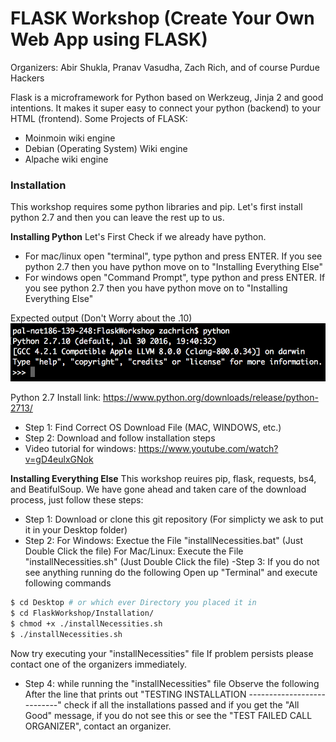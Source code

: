 # FLASK Workshop (Create Your Own Web App using FLASK)

Organizers: Abir Shukla, Pranav Vasudha, Zach Rich, and of course Purdue Hackers

Flask is a microframework for Python based on Werkzeug, Jinja 2 and good intentions. It makes it super easy to connect your python (backend) to your HTML (frontend).
Some Projects of FLASK:
  - Moinmoin wiki engine
  - Debian (Operating System) Wiki engine
  - Alpache wiki engine

### Installation

This workshop requires some python libraries and pip.
Let's first install python 2.7 and then you can leave the rest up to us.

**Installing Python**
Let's First Check if we already have python.
- For mac/linux open "terminal", type python and press ENTER.
If you see python 2.7 then you have python move on to "Installing Everything Else"
- For windows open "Command Prompt", type python and press ENTER.
If you see python 2.7 then you have python move on to "Installing Everything Else"

Expected output (Don't Worry about the .10)
![screenshot of 2.7.10](public/img2.7.10.png)

Python 2.7 Install link: https://www.python.org/downloads/release/python-2713/
- Step 1: Find Correct OS Download File (MAC, WINDOWS, etc.)
- Step 2: Download and follow installation steps
- Video tutorial for windows: https://www.youtube.com/watch?v=gD4eulxGNok


**Installing Everything Else**
This workshop reuires pip, flask, requests, bs4, and BeatifulSoup.
We have gone ahead and taken care of the download process, just follow these steps:
- Step 1: Download or clone this git repository (For simplicty we ask to put it in your Desktop folder)
- Step 2:
For Windows: Exectue the File "installNecessities.bat" (Just Double Click the file)
For Mac/Linux: Execute the File "installNecessities.sh" (Just Double Click the file)
-Step 3: If you do not see anything running do the following
Open up "Terminal" and execute following commands
```sh
$ cd Desktop # or which ever Directory you placed it in
$ cd FlaskWorkshop/Installation/
$ chmod +x ./installNecessities.sh
$ ./installNecessities.sh
```
Now try executing your "installNecessities" file
If problem persists please contact one of the organizers immediately.
- Step 4: while running the "installNecessities" file Observe the following
After the line that prints out "TESTING INSTALLATION ---------------------------"
check if all the installations passed and if you get the "All Good" message,
if you do not see this or see the "TEST FAILED CALL ORGANIZER", contact an organizer.



[//]: # (These are reference links used in the body of this note and get stripped out when the markdown processor does its job. There is no need to format nicely because it shouldn't be seen. Thanks SO - http://stackoverflow.com/questions/4823468/store-comments-in-markdown-syntax)


   [dill]: <https://github.com/joemccann/dillinger>
   [git-repo-url]: <https://github.com/joemccann/dillinger.git>
   [john gruber]: <http://daringfireball.net>
   [df1]: <http://daringfireball.net/projects/markdown/>
   [markdown-it]: <https://github.com/markdown-it/markdown-it>
   [Ace Editor]: <http://ace.ajax.org>
   [node.js]: <http://nodejs.org>
   [Twitter Bootstrap]: <http://twitter.github.com/bootstrap/>
   [jQuery]: <http://jquery.com>
   [@tjholowaychuk]: <http://twitter.com/tjholowaychuk>
   [express]: <http://expressjs.com>
   [AngularJS]: <http://angularjs.org>
   [Gulp]: <http://gulpjs.com>

   [PlDb]: <https://github.com/joemccann/dillinger/tree/master/plugins/dropbox/README.md>
   [PlGh]: <https://github.com/joemccann/dillinger/tree/master/plugins/github/README.md>
   [PlGd]: <https://github.com/joemccann/dillinger/tree/master/plugins/googledrive/README.md>
   [PlOd]: <https://github.com/joemccann/dillinger/tree/master/plugins/onedrive/README.md>
   [PlMe]: <https://github.com/joemccann/dillinger/tree/master/plugins/medium/README.md>
   [PlGa]: <https://github.com/RahulHP/dillinger/blob/master/plugins/googleanalytics/README.md>
